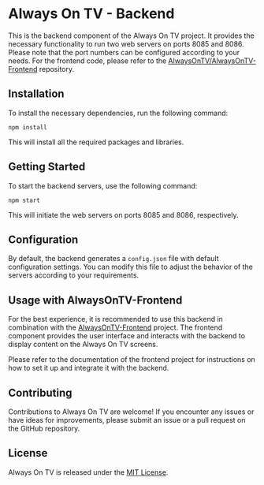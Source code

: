 # Always On TV - Backend

This is the backend component of the Always On TV project. It provides the necessary functionality to run two web servers on ports 8085 and 8086. Please note that the port numbers can be configured according to your needs. For the frontend code, please refer to the [AlwaysOnTV/AlwaysOnTV-Frontend](https://github.com/AlwaysOnTV/AlwaysOnTV-Frontend) repository.

## Installation

To install the necessary dependencies, run the following command:

```
npm install
```

This will install all the required packages and libraries.

## Getting Started

To start the backend servers, use the following command:

```
npm start
```

This will initiate the web servers on ports 8085 and 8086, respectively.

## Configuration

By default, the backend generates a `config.json` file with default configuration settings. You can modify this file to adjust the behavior of the servers according to your requirements.

## Usage with AlwaysOnTV-Frontend

For the best experience, it is recommended to use this backend in combination with the [AlwaysOnTV-Frontend](https://github.com/AlwaysOnTV/AlwaysOnTV-Frontend) project. The frontend component provides the user interface and interacts with the backend to display content on the Always On TV screens.

Please refer to the documentation of the frontend project for instructions on how to set it up and integrate it with the backend.

## Contributing

Contributions to Always On TV are welcome! If you encounter any issues or have ideas for improvements, please submit an issue or a pull request on the GitHub repository.

## License

Always On TV is released under the [MIT License](LICENSE).